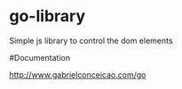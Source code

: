 # go-library
Simple js library to control the dom elements

#Documentation

http://www.gabrielconceicao.com/go
